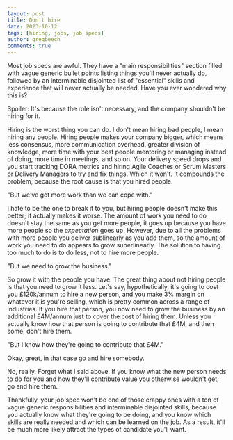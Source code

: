 ```yaml
---
layout: post
title: Don't hire
date: 2023-10-12
tags: [hiring, jobs, job specs]
author: gregbeech
comments: true
---
```


Most job specs are awful. They have a "main responsibilities" section filled with vague generic bullet points listing things you'll never actually do, followed by an interminable disjointed list of "essential" skills and experience that will never actually be needed. Have you ever wondered why this is?

Spoiler: It's because the role isn't necessary, and the company shouldn't be hiring for it.

Hiring is the worst thing you can do. I don't mean hiring bad people, I mean hiring any people. Hiring people makes your company bigger, which means less consensus, more communication overhead, greater division of knowledge, more time with your best people mentoring or managing instead of doing, more time in meetings, and so on. Your delivery speed drops and you start tracking DORA metrics and hiring Agile Coaches or Scrum Masters or Delivery Managers to try and fix things. Which it won't. It compounds the problem, because the root cause is that you hired people.

"But we've got more work than we can cope with."

I hate to be the one to break it to you, but hiring people doesn't make this better; it actually makes it worse. The amount of work you need to do doesn't stay the same as you get more people, it goes up because you have more people so the _expectation_ goes up. However, due to all the problems with more people you deliver sublinearly as you add them, so the amount of work you need to do appears to grow superlinearly. The solution to having too much to do is to do less, not to hire more people.

"But we need to grow the business."

So grow it with the people you have. The great thing about not hiring people is that you need to grow it less. Let's say, hypothetically, it's going to cost you £120k/annum to hire a new person, and you make 3% margin on whatever it is you're selling, which is pretty common across a range of industries. If you hire that person, you now need to grow the business by an additional £4M/annum just to cover the cost of hiring them. Unless you actually know how that person is going to contribute that £4M, and then some, don't hire them.

"But I know how they're going to contribute that £4M."

Okay, great, in that case go and hire somebody.

No, really. Forget what I said above. If you know what the new person needs to do for you and how they'll contribute value you otherwise wouldn't get, go and hire them.

Thankfully, your job spec won't be one of those crappy ones with a ton of vague generic responsibilities and interminable disjointed skills, because you actually know what they're going to be doing, and you know which skills are really needed and which can be learned on the job. As a result, it'll be much more likely attract the types of candidate you'll want.
